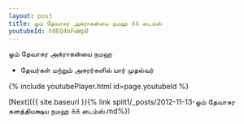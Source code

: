 ```yaml
---
layout: post
title: ஓம் தேவாசுர அக்ராகன்யை நமஹ ௧௧ டைம்ஸ்
youtubeId: h0EQ4mFwWp8
---
```

 
 
 ஓம் தேவாசுர அக்ராகன்யை நமஹ  
 
 -  தேவர்கள் மற்றும் அசுரர்களில் யார் முதல்வர் 
 
  
 
  
 
 
 
 
 
 


{% include youtubePlayer.html id=page.youtubeId %}
 
[Next]({{ site.baseurl }}{% link  split1/_posts/2012-11-13-ஓம் தேவாசுர கனத்தியக்ஷய நமஹ ௧௧ டைம்ஸ்.md%})
 
